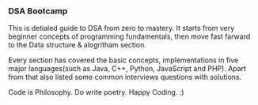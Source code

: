 ### DSA Bootcamp

This is detialed guide to DSA from zero to mastery. It starts from very beginner concepts of programming fundamentals, then move fast farward to the Data structure & alogritham section. 

Every section has covered the basic concepts, implementations in five major languages(such as Java, C++, Python, JavaScript and PHP). Apart from that also listed some common interviews questions with solutions.


Code is Philosophy.
Do write poetry.
Happy Coding. :) 

